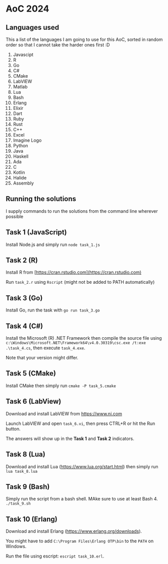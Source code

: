 # AoC 2024

## Languages used
This a list of the languages I am going to use for this AoC, sorted in random order
so that I cannot take the harder ones first :D

1. Javascipt
1. R
1. Go
1. C#
1. CMake
1. LabVIEW
1. Matlab
1. Lua
1. Bash
1. Erlang
1. Elixir
1. Dart
1. Ruby
1. Rust
1. C++
1. Excel
1. Imagine Logo
1. Python
1. Java
1. Haskell
1. Ada
1. C
1. Kotlin
1. Halide
1. Assembly

## Running the solutions
I supply commands to run the solutions from the command line wherever possible

## Task 1 (JavaScript)
Install Node.js and simply run `node task_1.js`

## Task 2 (R)
Install R from [https://cran.rstudio.com](https://cran.rstudio.com)

Run `task_2.r` using `Rscript` (might not be added to PATH automatically)

## Task 3 (Go)
Install Go, run the task with `go run task_3.go`

## Task 4 (C#)
Install the Microsoft (R) .NET Framework then compile the source file using
`c:\Windows\Microsoft.NET\Framework64\v4.0.30319\csc.exe /t:exe .\task_4.cs`, then execute `task_4.exe`. 

Note that your version might differ.

## Task 5 (CMake)
Install CMake then simply run `cmake -P task_5.cmake`

## Task 6 (LabView)
Download and install LabVIEW from https://www.ni.com

Launch LabVIEW and open `task_6.vi`, then press CTRL+R or hit the Run button.

The answers will show up in the **Task 1** and **Task 2** indicators.

## Task 8 (Lua)
Download and install Lua (https://www.lua.org/start.html) then simply run `lua task_8.lua`

## Task 9 (Bash)
Simply run the script from a bash shell. MAke sure to use at least Bash 4. `./task_9.sh` 

## Task 10 (Erlang)
Download and install Erlang (https://www.erlang.org/downloads).

You might have to add `C:\Program Files\Erlang OTP\bin` to the `PATH` on Windows.

Run the file using escript: `escript task_10.erl`.